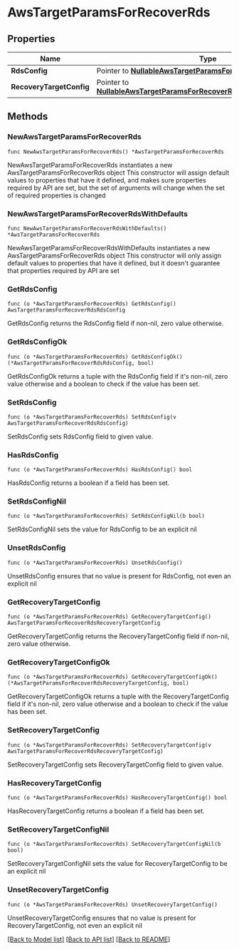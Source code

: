 # AwsTargetParamsForRecoverRds

## Properties

Name | Type | Description | Notes
------------ | ------------- | ------------- | -------------
**RdsConfig** | Pointer to [**NullableAwsTargetParamsForRecoverRdsRdsConfig**](AwsTargetParamsForRecoverRdsRdsConfig.md) |  | [optional] 
**RecoveryTargetConfig** | Pointer to [**NullableAwsTargetParamsForRecoverRdsRecoveryTargetConfig**](AwsTargetParamsForRecoverRdsRecoveryTargetConfig.md) |  | [optional] 

## Methods

### NewAwsTargetParamsForRecoverRds

`func NewAwsTargetParamsForRecoverRds() *AwsTargetParamsForRecoverRds`

NewAwsTargetParamsForRecoverRds instantiates a new AwsTargetParamsForRecoverRds object
This constructor will assign default values to properties that have it defined,
and makes sure properties required by API are set, but the set of arguments
will change when the set of required properties is changed

### NewAwsTargetParamsForRecoverRdsWithDefaults

`func NewAwsTargetParamsForRecoverRdsWithDefaults() *AwsTargetParamsForRecoverRds`

NewAwsTargetParamsForRecoverRdsWithDefaults instantiates a new AwsTargetParamsForRecoverRds object
This constructor will only assign default values to properties that have it defined,
but it doesn't guarantee that properties required by API are set

### GetRdsConfig

`func (o *AwsTargetParamsForRecoverRds) GetRdsConfig() AwsTargetParamsForRecoverRdsRdsConfig`

GetRdsConfig returns the RdsConfig field if non-nil, zero value otherwise.

### GetRdsConfigOk

`func (o *AwsTargetParamsForRecoverRds) GetRdsConfigOk() (*AwsTargetParamsForRecoverRdsRdsConfig, bool)`

GetRdsConfigOk returns a tuple with the RdsConfig field if it's non-nil, zero value otherwise
and a boolean to check if the value has been set.

### SetRdsConfig

`func (o *AwsTargetParamsForRecoverRds) SetRdsConfig(v AwsTargetParamsForRecoverRdsRdsConfig)`

SetRdsConfig sets RdsConfig field to given value.

### HasRdsConfig

`func (o *AwsTargetParamsForRecoverRds) HasRdsConfig() bool`

HasRdsConfig returns a boolean if a field has been set.

### SetRdsConfigNil

`func (o *AwsTargetParamsForRecoverRds) SetRdsConfigNil(b bool)`

 SetRdsConfigNil sets the value for RdsConfig to be an explicit nil

### UnsetRdsConfig
`func (o *AwsTargetParamsForRecoverRds) UnsetRdsConfig()`

UnsetRdsConfig ensures that no value is present for RdsConfig, not even an explicit nil
### GetRecoveryTargetConfig

`func (o *AwsTargetParamsForRecoverRds) GetRecoveryTargetConfig() AwsTargetParamsForRecoverRdsRecoveryTargetConfig`

GetRecoveryTargetConfig returns the RecoveryTargetConfig field if non-nil, zero value otherwise.

### GetRecoveryTargetConfigOk

`func (o *AwsTargetParamsForRecoverRds) GetRecoveryTargetConfigOk() (*AwsTargetParamsForRecoverRdsRecoveryTargetConfig, bool)`

GetRecoveryTargetConfigOk returns a tuple with the RecoveryTargetConfig field if it's non-nil, zero value otherwise
and a boolean to check if the value has been set.

### SetRecoveryTargetConfig

`func (o *AwsTargetParamsForRecoverRds) SetRecoveryTargetConfig(v AwsTargetParamsForRecoverRdsRecoveryTargetConfig)`

SetRecoveryTargetConfig sets RecoveryTargetConfig field to given value.

### HasRecoveryTargetConfig

`func (o *AwsTargetParamsForRecoverRds) HasRecoveryTargetConfig() bool`

HasRecoveryTargetConfig returns a boolean if a field has been set.

### SetRecoveryTargetConfigNil

`func (o *AwsTargetParamsForRecoverRds) SetRecoveryTargetConfigNil(b bool)`

 SetRecoveryTargetConfigNil sets the value for RecoveryTargetConfig to be an explicit nil

### UnsetRecoveryTargetConfig
`func (o *AwsTargetParamsForRecoverRds) UnsetRecoveryTargetConfig()`

UnsetRecoveryTargetConfig ensures that no value is present for RecoveryTargetConfig, not even an explicit nil

[[Back to Model list]](../README.md#documentation-for-models) [[Back to API list]](../README.md#documentation-for-api-endpoints) [[Back to README]](../README.md)


